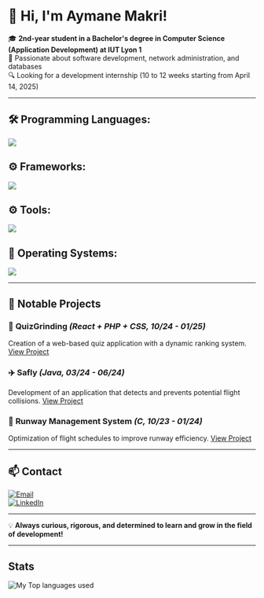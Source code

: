 # 👋 Hi, I'm Aymane Makri!

🎓 **2nd-year student in a Bachelor's degree in Computer Science (Application Development) at IUT Lyon 1**  
🚀 Passionate about software development, network administration, and databases  
🔍 Looking for a development internship (10 to 12 weeks starting from April 14, 2025)  

---

## 🛠️ Programming Languages:

  ![](https://skillicons.dev/icons?i=java,python,c,html,css,javascript)

## ⚙ Frameworks:

  ![](https://skillicons.dev/icons?i=react,vue,symfony)

## ⚙️ Tools:

  ![](https://skillicons.dev/icons?i=figma,git,vscode,webstorm,idea,androidstudio,phpstorm)

## 🔧 Operating Systems:
 ![](https://skillicons.dev/icons?i=windows,linux)

---

## 📌 Notable Projects

### 🎯 **QuizGrinding** *(React + PHP + CSS, 10/24 - 01/25)*
Creation of a web-based quiz application with a dynamic ranking system.
[View Project](https://github.com/AymaneMkr/QuizGrinding)

### ✈️ **Safly** *(Java, 03/24 - 06/24)*
Development of an application that detects and prevents potential flight collisions.
[View Project](https://github.com/AymaneMkr/Safly)

### 🚀 **Runway Management System** *(C, 10/23 - 01/24)*
Optimization of flight schedules to improve runway efficiency.
[View Project](https://github.com/AymaneMkr/Runway-Management-System)

---

## 📫 Contact
[![Email](https://img.shields.io/badge/Email-aymane.makri@outlook.com-blue?style=flat-square&logo=gmail)](mailto:aymane.makri@outlook.com)  
[![LinkedIn](https://img.shields.io/badge/LinkedIn-Aymane%20Makri-0077B5?style=flat-square&logo=linkedin)](https://www.linkedin.com/in/ton-profil/)  

---

💡 **Always curious, rigorous, and determined to learn and grow in the field of development!**

---

## Stats
  <img align="left" alt="My Top languages used" src="https://github-readme-stats.vercel.app/api/top-langs/?username=AymaneMkr&hide_border=true&theme=dracula&langs_count=3" />
  
